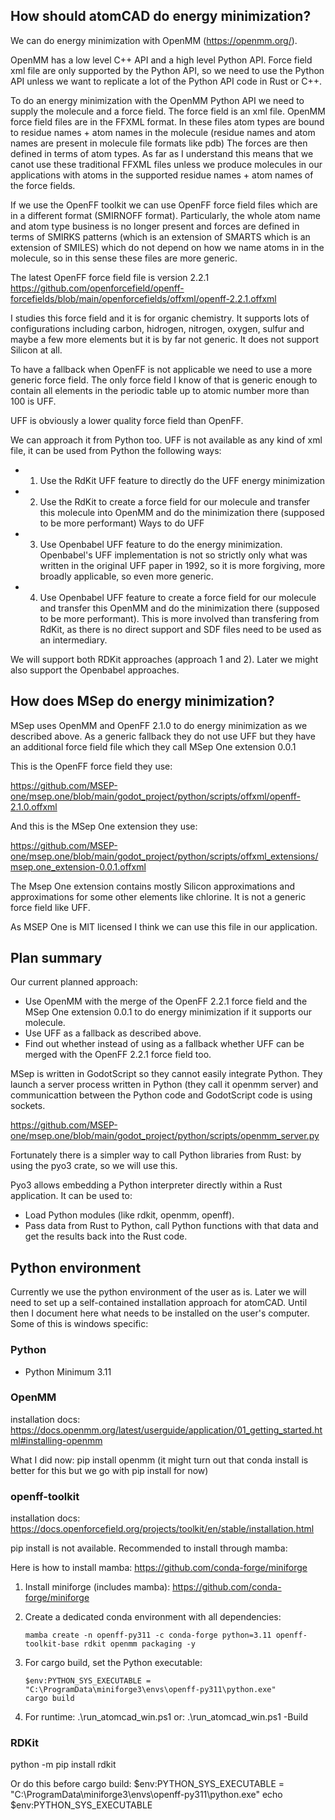 ## How should atomCAD do energy minimization?

We can do energy minimization with OpenMM (https://openmm.org/).

OpenMM has a low level C++ API and a high level Python API. Force field xml file are only supported by the Python API, so we need to use the Python API unless we want to replicate a lot of the Python API code in Rust or C++.

To do an energy minimization with the OpenMM Python API we need to supply the molecule
and a force field. The force field is an xml file.
OpenMM force field files are in the FFXML format.
In these files atom types are bound to residue names + atom names in the molecule (residue names and atom names are present in molecule file formats like pdb)
The forces are then defined in terms of atom types.
As far as I understand this means that we canot use these traditional FFXML files unless
we produce molecules in our applications with atoms in the supported residue names + atom names of the force fields.

If we use the OpenFF toolkit we can use OpenFF force field files which are in a different format (SMIRNOFF format). Particularly, the whole atom name and atom type business is no longer present and forces are defined in terms of SMIRKS patterns (which is an extension of SMARTS which is an extension of SMILES) which do not depend on how we name atoms in in the molecule, so in this sense these files are more generic.

The latest OpenFF force field file is version 2.2.1
https://github.com/openforcefield/openff-forcefields/blob/main/openforcefields/offxml/openff-2.2.1.offxml

I studies this force field and it is for organic chemistry. It supports lots of configurations including carbon, hidrogen, nitrogen, oxygen, sulfur and maybe a few more elements but it is by far not generic. It does not support Silicon at all.

To have a fallback when OpenFF is not applicable we need to use a more generic force field. The only force field I know of that is generic enough to contain all elements in the periodic table up to atomic number more than 100 is UFF.

UFF is obviously a lower quality force field than OpenFF.

We can approach it from Python too.
UFF is not available as any kind of xml file, it can be used from Python the following ways:

- 1. Use the RdKit UFF feature to directly do the UFF energy minimization
- 2. Use the RdKit to create a force field for our molecule and transfer this molecule into OpenMM and do the minimization there (supposed to be more performant)
Ways to do UFF 
- 3. Use Openbabel UFF feature to do the energy minimization. Openbabel's UFF implementation is not so strictly only what was written in the original UFF paper in 1992, so it is more forgiving, more broadly applicable, so even more generic.
- 4. Use Openbabel UFF feature to create a force field for our molecule and transfer this OpenMM and do the minimization there (supposed to be more performant). This is more involved than transfering from RdKit, as there is no direct support and SDF files need to be used as an intermediary.

We will support both RDKit approaches (approach 1 and 2). Later we might also support the Openbabel approaches.

## How does MSep do energy minimization?

MSep uses OpenMM and OpenFF 2.1.0 to do energy minimization as we described above.
As a generic fallback they do not use UFF but they have an additional force field file
which they call MSep One extension 0.0.1

This is the OpenFF force field they use:

https://github.com/MSEP-one/msep.one/blob/main/godot_project/python/scripts/offxml/openff-2.1.0.offxml

And this is the MSep One extension they use:

https://github.com/MSEP-one/msep.one/blob/main/godot_project/python/scripts/offxml_extensions/msep.one_extension-0.0.1.offxml

The Msep One extension contains mostly Silicon approximations and approximations for some other elements like chlorine. It is not a generic force field like UFF.

As MSEP One is MIT licensed I think we can use this file in our application.

## Plan summary

Our current planned approach:
- Use OpenMM with the merge of the OpenFF 2.2.1 force field and the MSep One extension 0.0.1 to do energy minimization if it supports our molecule.
- Use UFF as a fallback as described above.
- Find out whether instead of using as a fallback whether UFF can be merged with the OpenFF 2.2.1 force field too.

MSep is written in GodotScript so they cannot easily integrate Python. They launch a server process written in Python (they call it openmm server) and communicattion between the Python code and GodotScript code is using sockets.

https://github.com/MSEP-one/msep.one/blob/main/godot_project/python/scripts/openmm_server.py

Fortunately there is a simpler way to call Python libraries from Rust: by using the pyo3 crate, so we will use this.

Pyo3 allows embedding a Python interpreter directly within a Rust application. It can be used to:

- Load Python modules (like rdkit, openmm, openff).
- Pass data from Rust to Python, call Python functions with that data and get the results back into the Rust code.

## Python environment

Currently we use the python environment of the user as is. Later we will need to set up a self-contained installation approach for atomCAD. Until then I document here what needs to be installed on the user's computer. Some of this is windows specific:

### Python

- Python Minimum 3.11

### OpenMM

installation docs:
https://docs.openmm.org/latest/userguide/application/01_getting_started.html#installing-openmm

What I did now:
pip install openmm
(it might turn out that conda install is better for this but we go with pip install for now)

### openff-toolkit

installation docs:
https://docs.openforcefield.org/projects/toolkit/en/stable/installation.html

pip install is not available.
Recommended to install through mamba:

Here is how to install mamba:
https://github.com/conda-forge/miniforge

1. Install miniforge (includes mamba):
   https://github.com/conda-forge/miniforge

2. Create a dedicated conda environment with all dependencies:
   ```
   mamba create -n openff-py311 -c conda-forge python=3.11 openff-toolkit-base rdkit openmm packaging -y
   ```

3. For cargo build, set the Python executable:
   ```
   $env:PYTHON_SYS_EXECUTABLE = "C:\ProgramData\miniforge3\envs\openff-py311\python.exe"
   cargo build
   ```

4. For runtime:
.\run_atomcad_win.ps1
or:
.\run_atomcad_win.ps1 -Build

### RDKit

python -m pip install rdkit

Or do this before cargo build:
$env:PYTHON_SYS_EXECUTABLE = "C:\ProgramData\miniforge3\envs\openff-py311\python.exe"
echo $env:PYTHON_SYS_EXECUTABLE